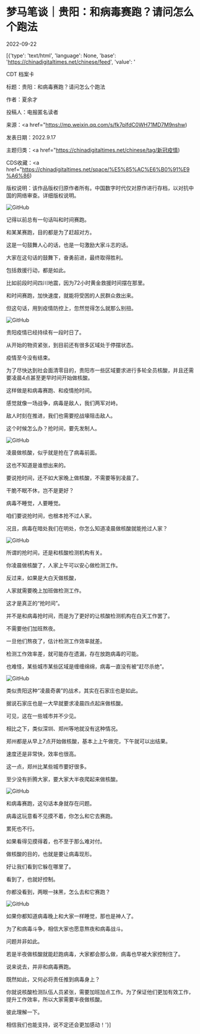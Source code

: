 # 梦马笔谈｜贵阳：和病毒赛跑？请问怎么个跑法

2022-09-22

[{'type': 'text/html', 'language': None, 'base': 'https://chinadigitaltimes.net/chinese/feed', 'value': '

CDT 档案卡

标题：贵阳：和病毒赛跑？请问怎么个跑法

作者：夏余才

投稿人：电报匿名读者

来源：<a href="https://mp.weixin.qq.com/s/fk7plfdC0WH71MD7M9nshw)

发表日期：2022.9.17

主题归类：<a href="https://chinadigitaltimes.net/chinese/tag/新冠疫情)

CDS收藏：<a href="https://chinadigitaltimes.net/space/%E5%85%AC%E6%B0%91%E9%A6%86)

版权说明：该作品版权归原作者所有。中国数字时代仅对原作进行存档，以对抗中国的网络审查。详细版权说明。





![GitHub](https://chinadigitaltimes.net/chinese/files/2022/09/post-687394-632c30c1c1808.)

记得以前总有一句话叫和时间赛跑。

和某某赛跑，目的都是为了赶超对方。

这是一句鼓舞人心的话，也是一句激励大家斗志的话。

大家在这句话的鼓舞下，奋勇前进，最终取得胜利。

包括救援行动，都是如此。

比如前段时间四川地震，因为72小时黄金救援时间摆在那里。

和时间赛跑，加快速度，就能将受困的人民群众救出来。

但这句话，用到疫情防控上，忽然觉得怎么就那么别扭。

![GitHub](https://chinadigitaltimes.net/chinese/files/2022/09/post-687394-632c30c1c940b.)

贵阳疫情已经持续有一段时日了。

从开始的物资紧张，到目前还有很多区域处于停摆状态。

疫情至今没有结束。

为了尽快达到社会面清零目的，贵阳市一些区域要求进行多轮全员核酸，并且还需要凌晨4点甚至更早时间开始做核酸。

这样做是和病毒赛跑、和疫情抢时间。

感觉就像一场战争，病毒是敌人，我们两军对峙。

敌人时刻在推进，我们也需要挖战壕阻击敌人。

这个时候怎么办？抢时间，要先发制人。

![GitHub](https://chinadigitaltimes.net/chinese/files/2022/09/post-687394-632c30c1d0da0.)

凌晨做核酸，似乎就是抢在了病毒前面。

这也不知道是谁想出来的。

要说抢时间，还不如大家晚上做核酸，不需要等到凌晨了。

干脆不眠不休，岂不是更好？

病毒不睡觉，人要睡觉。

咱们要说抢时间，也根本抢不过人家。

况且，病毒在暗处我们在明处，你怎么知道凌晨做核酸就能抢过人家？

![GitHub](https://chinadigitaltimes.net/chinese/files/2022/09/image-1663840147720.png)

所谓的抢时间，还是和核酸检测机构有关。

你凌晨做核酸了，人家上午可以安心做检测工作。

反过来，如果是大白天做核酸，

人家就需要晚上加班做检测工作。

这才是真正的“抢时间”。

并不是和病毒抢时间，而是为了更好的让核酸检测机构在白天工作罢了。

不需要他们加班熬夜。

一旦他们熬夜了，估计检测工作效率就差。

检测工作效率差，就可能存在遗漏，存在放跑病毒的可能。

也难怪，某些城市某些区域是缠缠绵绵，病毒一直没有被“赶尽杀绝”。

![GitHub](https://chinadigitaltimes.net/chinese/files/2022/09/post-687394-632c30c1db528.)

类似贵阳这种“凌晨奇袭”的战术，其实在石家庄也是如此。

据说石家庄也是一大早就要求凌晨四点起床做核酸。

可见，这在一些城市并不少见。

相比之下，类似深圳、郑州等地就没有这种情况。

郑州都是从早上7点开始做核酸，基本上上午做完，下午就可以出结果。

速度还是非常快，效率也很高。

这一点，郑州比某些城市要好很多。

至少没有折腾大家，要大家大半夜爬起来做核酸。

![GitHub](https://chinadigitaltimes.net/chinese/files/2022/09/post-687394-632c30c1e2f80.)

和病毒赛跑，这句话本身就存在问题。

病毒这玩意看不见摸不着，你怎么和它去赛跑。

累死也不行。

如果看得见摸得着，也不至于那么难对付。

做核酸的目的，也就是要让病毒现形。

好让我们看到它躲在哪里了。

看到了，也就好控制。

你都没看到，两眼一抹黑，怎么去和它赛跑？

![GitHub](https://chinadigitaltimes.net/chinese/files/2022/09/post-687394-632c30c1eb604.)

如果你都知道病毒晚上和大家一样睡觉，那也是神人了。

为了和病毒斗争，相信大家也愿意熬夜和病毒战斗。

问题并非如此。

若是半夜做核酸就能赶跑病毒，大家都会那么做，病毒也早被大家控制住了。

说来说去，并非和病毒赛跑。

既然如此，又何必将责任推到病毒身上？

你就说核酸检测队伍人员紧张，需要加班加点工作。为了保证他们更加有效工作，提升工作效率，所以大家需要半夜做核酸。

彼此理解一下。

相信我们也能支持，说不定还会更加感动！'}]